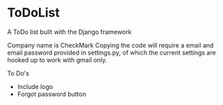 # ToDoList
A ToDo list built with the Django framework

Company name is CheckMark
Copying the code will require a email and email password provided in 
settings.py, of which the current settings are hooked up to work with gmail only.


To Do's
- Include logo
- Forgot password button